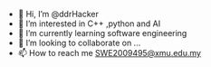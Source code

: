 - 👋 Hi, I’m @ddrHacker
- 👀 I’m interested in C++ ,python and AI
- 🌱 I’m currently learning software engineering
- 💞️ I’m looking to collaborate on ...
- 📫 How to reach me SWE2009495@xmu.edu.my

<!---
ddrHacker/ddrHacker is a ✨ special ✨ repository because its `README.md` (this file) appears on your GitHub profile.
You can click the Preview link to take a look at your changes.
--->
